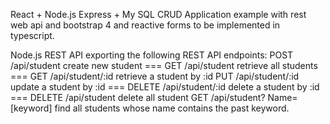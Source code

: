 React + Node.js Express + My SQL
CRUD Application example with rest web api and bootstrap 4 and reactive forms to be implemented in typescript.

Node.js REST API exporting the following REST API endpoints:
POST /api/student create new student ===
GET /api/student retrieve all students ===
GET /api/student/:id retrieve a student by :id
PUT /api/student/:id update a student by :id ===
DELETE /api/student/:id delete a student by :id ===
DELETE /api/student delete all student
GET /api/student? Name=[keyword] find all students whose name contains the past keyword.